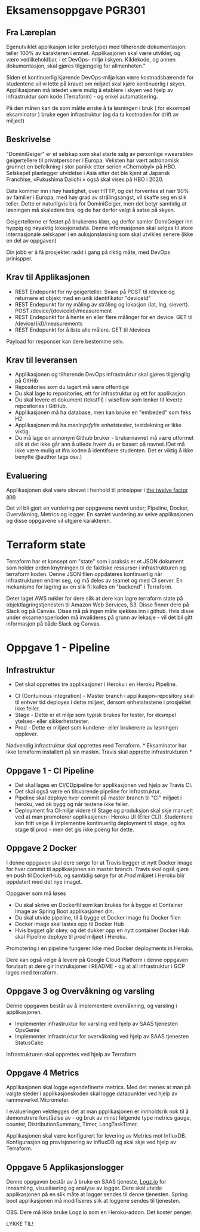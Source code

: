 # Eksamensoppgave PGR301

## Fra Læreplan

Egenutviklet applikasjon (eller prototype) med tilhørende dokumentasjon: teller 100% av karakteren i emnet. Applikasjonen skal være utviklet, og være vedlikeholdbar, i et DevOps- miljø i skyen. Kildekode, og annen dokumentasjon, skal gjøres tilgjengelig for allmenheten."

Siden et kontinuerlig kjørende DevOps-miljø kan være kostnadsbærende for studentene vil vi lette på kravet om miljøet skal kjøre kontinuerlig i skyen. Applikasjonen må istedet være mulig å etablere i skyen ved hjelp av infrastruktur som kode (Terraform) - og enkel automatisering.

På den måten kan de som måtte ønske å ta løsningen i bruk ( for eksempel eksaminator ) bruke egen infrastruktur (og da ta kostnaden for drift av miljøet)

## Beskrivelse

"DominiGeiger" er et selskap som skal starte salg av personlige «wearable» geigertellere til privatpersoner i Europa. Veksten har vært astronomisk grunnet en befolkning i stor panikk etter serien «Chernobyl» på HBO. Selskapet  planlegger utvidelse i Asia etter det ble kjent at Japansk Franchise, «Fukushima Daiichi » også skal vises på HBO i 2020.

Data kommer inn i høy hastighet, over HTTP, og det forventes at nær 90% av familier i Europa,  med høy grad av strålingsangst,  vil skaffe seg en slik teller. Dette er naturligvis bra for DominiGeiger, men det betyr samtidig at løsningen må skaledere bra, og de har derfor valgt å satse på skyen.

Geigertellerne er festet på brukerens klær, og derfor samler DomiGeiger inn hyppig og nøyaktig lokasjonsdata. Denne informasjonen skal selges til store internasjonale selskaper i en auksjonsløsning som skal utvikles senere (ikke en del av oppgaven)

Din jobb er å få prosjektet raskt i gang på riktig måte, med DevOps prinispper.

## Krav til Applikasjonen

* REST Endepunkt for ny geigerteller. Svare på POST til /device og returnere et objekt med en unik identifikator "deviceId"
* REST Endepunkt for ny måling av stråling og lokasjon (lat, lng, sievert). POST /device/{deviceId}/measurement  
* REST Endepunkt for å hente en eller flere målinger for en device. GET til /device/{id}/measurements
* REST Endepunkt for å liste alle målere. GET til /devices

Payload for responser kan dere bestemme selv.

## Krav til leveransen

* Applikasjonen og tilhørende DevOps infrastruktur skal gjøres tilgjenglig på GitHib
* Repositories som du lagert må være offentlige
* Du skal lage to repositories, ett for infrastruktur og ett for applikasjon. 
* Du skal levere et dokument (tekstfil) i wiseflow som lenker til leverte repositories i GitHub.
* Applikasjonen må ha database, men kan bruke en "embeded" som feks H2
* Applikasjonen må ha *meningsfylte* enhetstester, testdekning er ikke viktig.
* Du må lage en annonym Github bruker - brukernavnet må være utformet slik at det ikke går ann å utlede hvem du er basert på navnet.(Det må ikke være mulig ut ifra koden å identifsere studenten. Det er viktig å ikke benytte @author tags osv.)

## Evaluering

Applikasjonen skal være skrevet i henhold til  prinsipper i [the twelve factor app](https://12factor.net/)

Det vil bli gjort en vurdering per oppgavene nevnt under; Pipeline, Docker, Overvåkning, Metrics og logger. En samlet vurdering av selve applikasjonen og disse oppgavene vil utgjøre karakteren.   

# Terraform state

Terraform har et konsept om "state" som i praksis er et JSON dokument som holder orden knytningen til de faktiske ressurser i infrastrukturen og terraform koden. Denne JSON filen oppdateres kontinuerlig når infrastrukturen endrer seg, og må deles av teamet og med CI server. En mekanisme for lagring av en slik fil kalles en "backend" i Terraform.

Deter laget AWS nøkler for dere slik at dere kan lagre terraform state på objektlagringstjenesten til Amazon Web Services, S3. Disse finner dere på Slack og på Canvas. Disse må på ingen måte sjekkes inn i github. Hvis disse under eksamensperioden må invalideres på grunn av lekasje - vil det bli gitt informasjon på både Slack og Canvas. 

# Oppgave 1 -  Pipeline

## Infrastruktur

* Det skal opprettes tre applikasjoner i Heroku i en Heroku Pipeline. 

- CI (Contuinous integration) - Master branch i applikasjon-repository skal til enhver tid deployes i dette miljøet, dersom enhetstestene i prosjektet ikke feiler.
- Stage - Dette er et miljø som typisk brukes for tester, for eksmpel ytelses- eller sikkerhetstester.
- Prod - Dette er miljøet som kundene- eller brukerene av løsningen opplever.

Nødvendig infrastruktur skal  opprettes med Terraform.  * Eksaminator har ikke terraform installert på sin maskin. Travis skal opprette infrastrukturen * 

## Oppgave 1 - CI Pipeline

* Det skal lages en CI/CDpipeline for applikasjonen ved hjelp av Travis CI. 
* Det skal også være en tilsvarende pipeline for infrastruktur.
* Pipeline skal  deploye hver commit på master branch til "CI" miljøet i heroku, ved ok bygg og når testene ikke feiler. 
* Deployment fra CI-miljø videre til Stage og produksjon skal skje manuelt ved at man promoterer applikasjonen i Heroku UI (Eller CLI). Studentene kan fritt velge å implementre kontinuerlig deployment til stage, og fra stage til prod - men det gis ikke poeng for dette.

## Oppgave 2 Docker

I denne oppgaven skal dere sørge for at Travis bygger et nytt Docker image for hver commit til applikasjonen sin master branch. Travis skal også gjøre en push til DockerHub, og samtidig sørge for at *Prod* miljøet i Heroku blir oppdatert med det nye imaget.  

Oppgaver som må løses

* Du skal skrive en Dockerfil som kan brukes for å bygge et Container Image av Spring Boot applikasjonen din.
* Du skal  utvide pipeline, til å bygge et Docker image fra Docker filen
* Docker image skal lastes opp til Docker Hub
* Hvis bygget går okey, og det dukker opp en nytt container Docker Hub skal Pipeline deploye til *prod* miljøet i Heroku.

Promotering i en pipeline fungerer ikke med Docker deployments in Heroku. 

Dere kan også velge å levere på Google Cloud Platform i denne oppgaven forutsatt at dere gir instruksjoner i README - og at all infrastruktur i GCP lages med terraform. 

## Oppgave 3 og Overvåkning og varsling

Denne oppgaven består av å implementere overvåkning, og varsling i applikasjonen.

- Implementer infrastruktur for varsling ved hjelp av SAAS tjenesten OpsGenie  
- Implementer infrastruktur for overvåkning ved hjelp av SAAS tjenesten StatusCake

Infrastrukturen skal opprettes ved hjelp av Terraform.

## Oppgave 4 Metrics

Applikasjonen skal logge egendefinerte metrics. Med det menes at man på valgte steder i applikasjonskoden skal logge datapunkter ved hjelp av rammeverket Micrometer.

I evalueringen vektlegges det at man ppplikasjonen er innholdsrik nok til å demonstrere forståelse av - og bruk av minst følgende type metrics  gauge, counter, DistributionSummary, Timer, LongTaskTimer.

Applikasjonen skal være konfigurert for levering av Metrics mot InfluxDB. Konfigurasjon og provisjonering av InfluxDB og skal skje ved hjelp av Terraform.

## Oppgave 5 Applikasjonslogger

Denne oppgaven består av å bruke en SAAS tjeneste, [Logz.io](https://app.logz.io/) for innsamling, visualisering og analyse av logger. Dere skal utvide applikasjonen på en slik måte at logger sendes til denne tjenesten. Spring boot applikasjonen må modifiseres slik at loggene sendes til tjenesten. 

OBS. Dere må ikke bruke Logz.io som en Heroku-addon. Det koster penger.

LYKKE TIL!
